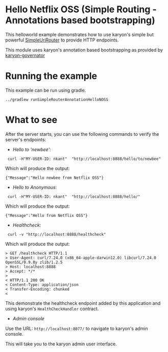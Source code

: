 Hello Netflix OSS (Simple Routing - Annotations based bootstrapping)
======

This helloworld example demonstrates how to use karyon's simple but powerful [SimpleUriRouter](https://github.com/Netflix/karyon/blob/master/karyon-core/src/main/java/com/netflix/karyon/transport/http/SimpleUriRouter.java)
to provide HTTP endpoints.

This module uses karyon's annotation based bootstrapping as provided by [karyon-governator](https://github.com/Netflix/karyon/tree/master/karyon-governator)

Running the example
===================

This example can be run using gradle.

`../gradlew runSimpleRouterAnnotationHelloNOSS`

What to see
===========

After the server starts, you can use the following commands to verify the server's endpoints:

* _Hello to 'newbee'_:

```
 curl -H"MY-USER-ID: nkant"  "http://localhost:8888/hello/to/newbee"
```
Which will produce the output:
```
{"Message":"Hello newbee from Netflix OSS"}
```

* _Hello to Anonymous_:

```
 curl -H"MY-USER-ID: nkant"  "http://localhost:8888/hello/"
```
Which will produce the output:
```
{"Message":"Hello from Netflix OSS"}
```

* _Healthcheck_:

```
 curl -v "http://localhost:8888/healthcheck"
```
Which will produce the output:
```
> GET /healthcheck HTTP/1.1
> User-Agent: curl/7.24.0 (x86_64-apple-darwin12.0) libcurl/7.24.0 OpenSSL/0.9.8y zlib/1.2.5
> Host: localhost:8888
> Accept: */*
> 
< HTTP/1.1 200 OK
< Content-Type: application/json
< Transfer-Encoding: chunked
< 
```

This demonstrate the healthcheck endpoint added by this application and using karyon's `HealthCheckHandler` contract.

* _Admin console_ 

Use the URL: `http://localhost:8077/` to navigate to karyon's admin console.

This will take you to the karyon admin user interface.
